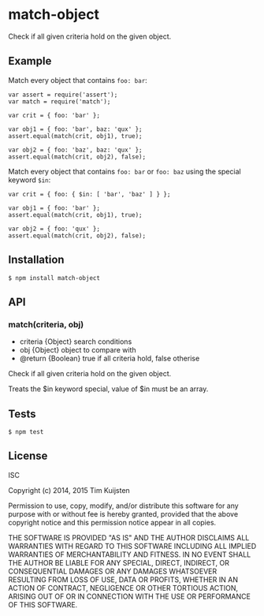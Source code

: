 # match-object

Check if all given criteria hold on the given object.

## Example

Match every object that contains `foo: bar`:

    var assert = require('assert');
    var match = require('match');

    var crit = { foo: 'bar' };

    var obj1 = { foo: 'bar', baz: 'qux' };
    assert.equal(match(crit, obj1), true);

    var obj2 = { foo: 'baz', baz: 'qux' };
    assert.equal(match(crit, obj2), false);

Match every object that contains `foo: bar` or `foo: baz` using the special keyword
`$in`:

    var crit = { foo: { $in: [ 'bar', 'baz' ] } };

    var obj1 = { foo: 'bar' };
    assert.equal(match(crit, obj1), true);

    var obj2 = { foo: 'qux' };
    assert.equal(match(crit, obj2), false);

## Installation

    $ npm install match-object

## API

### match(criteria, obj)
* criteria {Object}  search conditions
* obj {Object}  object to compare with
* @return {Boolean}  true if all criteria hold, false otherise

Check if all given criteria hold on the given object.

Treats the $in keyword special, value of $in must be an array.

## Tests

    $ npm test

## License

ISC

Copyright (c) 2014, 2015 Tim Kuijsten

Permission to use, copy, modify, and/or distribute this software for any
purpose with or without fee is hereby granted, provided that the above
copyright notice and this permission notice appear in all copies.

THE SOFTWARE IS PROVIDED "AS IS" AND THE AUTHOR DISCLAIMS ALL WARRANTIES
WITH REGARD TO THIS SOFTWARE INCLUDING ALL IMPLIED WARRANTIES OF
MERCHANTABILITY AND FITNESS. IN NO EVENT SHALL THE AUTHOR BE LIABLE FOR
ANY SPECIAL, DIRECT, INDIRECT, OR CONSEQUENTIAL DAMAGES OR ANY DAMAGES
WHATSOEVER RESULTING FROM LOSS OF USE, DATA OR PROFITS, WHETHER IN AN
ACTION OF CONTRACT, NEGLIGENCE OR OTHER TORTIOUS ACTION, ARISING OUT OF
OR IN CONNECTION WITH THE USE OR PERFORMANCE OF THIS SOFTWARE.
